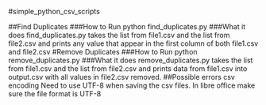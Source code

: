 #simple_python_csv_scripts

##Find Duplicates
###How to Run
	python find_duplicates.py
###What it does
find_duplicates.py takes the list from file1.csv and the list from file2.csv and prints any value that appear in the first column of both file1.csv and file2.csv
#Remove Duplicates
###How to Run
		python remove_duplicates.py
###What it does
remove_duplicates.py takes the list from file1.csv and the list from file2.csv and prints data from file1.csv into output.csv with all values in file2.csv removed.
##Possible errors csv encoding
Need to use UTF-8 when saving the csv files. In libre office make sure the file format is UTF-8
